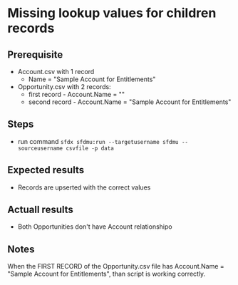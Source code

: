 # Missing lookup values for children records

## Prerequisite

- Account.csv with 1 record
  - Name = "Sample Account for Entitlements"
- Opportunity.csv with 2 records:
  - first record - Account.Name = ""
  - second record - Account.Name = "Sample Account for Entitlements"

## Steps

- run command `sfdx sfdmu:run --targetusername sfdmu --sourceusername csvfile -p data`

## Expected results

- Records are upserted with the correct values

## Actuall results

- Both Opportunities don't have Account relationshipo


## Notes

When the FIRST RECORD of the Opportunity.csv file has Account.Name = "Sample Account for Entitlements", than script is working correctly.
